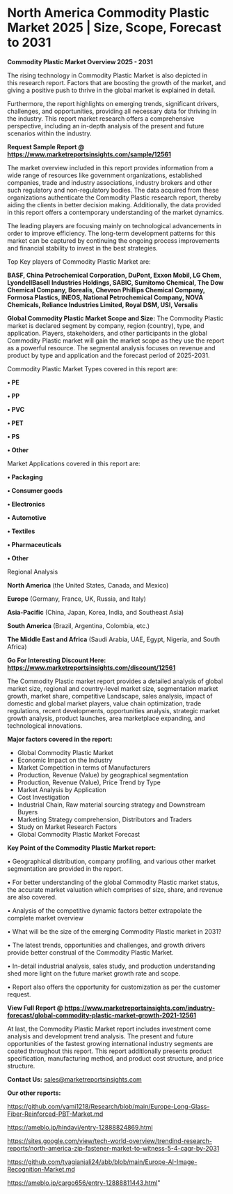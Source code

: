  # North America Commodity Plastic Market 2025 | Size, Scope, Forecast to 2031

<Strong> Commodity Plastic Market Overview 2025 - 2031</strong>

The rising technology in Commodity Plastic Market is also depicted in this research report. Factors that are boosting the growth of the market, and giving a positive push to thrive in the global market is explained in detail.

Furthermore, the report highlights on emerging trends, significant drivers, challenges, and opportunities, providing all necessary data for thriving in the industry. This report market research offers a comprehensive perspective, including an in-depth analysis of the present and future scenarios within the industry.

<strong>Request Sample Report @ <a href=https://www.marketreportsinsights.com/sample/12561>https://www.marketreportsinsights.com/sample/12561</a></strong>

The market overview included in this report provides information from a wide range of resources like government organizations, established companies, trade and industry associations, industry brokers and other such regulatory and non-regulatory bodies. The data acquired from these organizations authenticate the Commodity Plastic research report, thereby aiding the clients in better decision making. Additionally, the data provided in this report offers a contemporary understanding of the market dynamics.

The leading players are focusing mainly on technological advancements in order to improve efficiency. The long-term development patterns for this market can be captured by continuing the ongoing process improvements and financial stability to invest in the best strategies.

Top Key players of Commodity Plastic Market are:

<strong>BASF, China Petrochemical Corporation, DuPont, Exxon Mobil, LG Chem, LyondellBasell Industries Holdings, SABIC, Sumitomo Chemical, The Dow Chemical Company, Borealis, Chevron Phillips Chemical Company, Formosa Plastics, INEOS, National Petrochemical Company, NOVA Chemicals, Reliance Industries Limited, Royal DSM, USI, Versalis</strong>

<strong><b>Global Commodity Plastic Market Scope and Size:</b></strong>
The Commodity Plastic market is declared segment by company, region (country), type, and application. Players, stakeholders, and other participants in the global Commodity Plastic market will gain the market scope as they use the report as a powerful resource. The segmental analysis focuses on revenue and product by type and application and the forecast period of 2025-2031.

Commodity Plastic Market Types covered in this report are:

<strong>• PE

• PP

• PVC

• PET

• PS

• Other</strong>

Market Applications covered in this report are:

<strong>• Packaging

• Consumer goods

• Electronics

• Automotive

• Textiles

• Pharmaceuticals

• Other</strong> 

Regional Analysis

<strong>North America</strong> (the United States, Canada, and Mexico)

<strong>Europe</strong> (Germany, France, UK, Russia, and Italy)

<strong>Asia-Pacific</strong> (China, Japan, Korea, India, and Southeast Asia)

<strong>South America</strong> (Brazil, Argentina, Colombia, etc.)

<strong>The Middle East and Africa</strong> (Saudi Arabia, UAE, Egypt, Nigeria, and South Africa)

<strong>Go For Interesting Discount Here: <a href=https://www.marketreportsinsights.com/discount/12561>https://www.marketreportsinsights.com/discount/12561</a></strong>

The Commodity Plastic market report provides a detailed analysis of global market size, regional and country-level market size, segmentation market growth, market share, competitive Landscape, sales analysis, impact of domestic and global market players, value chain optimization, trade regulations, recent developments, opportunities analysis, strategic market growth analysis, product launches, area marketplace expanding, and technological innovations.

<strong><b>Major factors covered in the report:</b></strong>
<ul>
  <li>Global Commodity Plastic Market </li>
  <li>Economic Impact on the Industry</li>
  <li>Market Competition in terms of Manufacturers</li>
  <li>Production, Revenue (Value) by geographical segmentation</li>
  <li>Production, Revenue (Value), Price Trend by Type</li>
  <li>Market Analysis by Application</li>
  <li>Cost Investigation</li>
  <li>Industrial Chain, Raw material sourcing strategy and Downstream Buyers</li>
  <li>Marketing Strategy comprehension, Distributors and Traders</li>
  <li>Study on Market Research Factors</li>
  <li>Global Commodity Plastic Market Forecast</li>
</ul>

<strong><b>Key Point of the Commodity Plastic Market report:</b></strong>

• Geographical distribution, company profiling, and various other market segmentation are provided in the report.

• For better understanding of the global Commodity Plastic market status, the accurate market valuation which comprises of size, share, and revenue are also covered.

• Analysis of the competitive dynamic factors better extrapolate the complete market overview

• What will be the size of the emerging Commodity Plastic market in 2031?

• The latest trends, opportunities and challenges, and growth drivers provide better construal of the Commodity Plastic Market.

• In-detail industrial analysis, sales study, and production understanding shed more light on the future market growth rate and scope.

• Report also offers the opportunity for customization as per the customer request.

<strong><b>View Full Report @ <a href=https://www.marketreportsinsights.com/industry-forecast/global-commodity-plastic-market-growth-2021-12561>https://www.marketreportsinsights.com/industry-forecast/global-commodity-plastic-market-growth-2021-12561</a></b></strong>


At last, the Commodity Plastic Market report includes investment come analysis and development trend analysis. The present and future opportunities of the fastest growing international industry segments are coated throughout this report. This report additionally presents product specification, manufacturing method, and product cost structure, and price structure.

<strong>Contact Us:</strong>
sales@marketreportsinsights.com

<strong>Our other reports:</strong>

<a href=https://github.com/yami1218/Research/blob/main/Europe-Long-Glass-Fiber-Reinforced-PBT-Market.md>https://github.com/yami1218/Research/blob/main/Europe-Long-Glass-Fiber-Reinforced-PBT-Market.md</a>

<a href=https://ameblo.jp/hindavi/entry-12888824869.html>https://ameblo.jp/hindavi/entry-12888824869.html</a>

<a href=https://sites.google.com/view/tech-world-overview/trendind-research-reports/north-america-zip-fastener-market-to-witness-5-4-cagr-by-2031>https://sites.google.com/view/tech-world-overview/trendind-research-reports/north-america-zip-fastener-market-to-witness-5-4-cagr-by-2031</a>

<a href=https://github.com/tyagianjali24/abb/blob/main/Europe-AI-Image-Recognition-Market.md>https://github.com/tyagianjali24/abb/blob/main/Europe-AI-Image-Recognition-Market.md</a>

<a href=https://ameblo.jp/cargo656/entry-12888811443.html>https://ameblo.jp/cargo656/entry-12888811443.html</a>"
